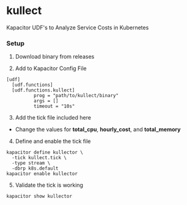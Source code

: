 # kullect
Kapacitor UDF's to Analyze Service Costs in Kubernetes

### Setup

1. Download binary from releases

2. Add to Kapacitor Config File
  ```
  [udf]
    [udf.functions]
    [udf.functions.kullect]
            prog = "path/to/kullect/binary"
            args = []
            timeout = "10s"
  ```

3. Add the tick file included here
  * Change the values for **total_cpu**, **hourly_cost**, and **total_memory**

4. Define and enable the tick file
  ```
  kapacitor define kullector \
    -tick kullect.tick \
    -type stream \
    -dbrp k8s.default 
  kapacitor enable kullector
  ```

5. Validate the tick is working
  ```
  kapacitor show kullector
  ```
